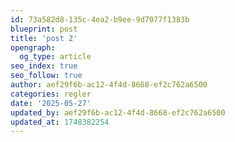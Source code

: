 ```yaml
---
id: 73a582d8-135c-4ea2-b9ee-9d7077f1383b
blueprint: post
title: 'post 2'
opengraph:
  og_type: article
seo_index: true
seo_follow: true
author: aef29f6b-ac12-4f4d-8668-ef2c762a6500
categories: regler
date: '2025-05-27'
updated_by: aef29f6b-ac12-4f4d-8668-ef2c762a6500
updated_at: 1748382254
---
```

